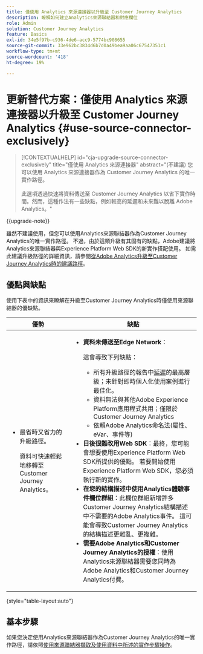 ```yaml
---
title: 僅使用 Analytics 來源連接器以升級至 Customer Journey Analytics
description: 瞭解如何建立Analytics來源聯結器和對應欄位
role: Admin
solution: Customer Journey Analytics
feature: Basics
exl-id: 34e5f97b-c936-4de6-acc9-5774bc908655
source-git-commit: 33e962bc3834d6b7d0a49bea9aa06c67547351c1
workflow-type: tm+mt
source-wordcount: '418'
ht-degree: 19%

---
```


# 更新替代方案：僅使用 Analytics 來源連接器以升級至 Customer Journey Analytics {#use-source-connector-exclusively}

<!-- markdownlint-disable MD034 -->

>[!CONTEXTUALHELP]
>id="cja-upgrade-source-connector-exclusively"
>title="僅使用 Analytics 來源連接器"
>abstract="(不建議) 您可以使用 Analytics 來源連接器作為 Customer Journey Analytics 的唯一實作路徑。<br><br>此選項透過快速將資料傳送至 Customer Journey Analytics 以省下實作時間。然而，這種作法有一些缺點，例如較高的延遲和未來難以脫離 Adobe Analytics。"

<!-- markdownlint-enable MD034 -->

{{upgrade-note}}

雖然不建議使用，但您可以使用Analytics來源聯結器作為Customer Journey Analytics的唯一實作路徑。 不過，由於這類升級有其固有的缺點，Adobe建議將Analytics來源聯結器與Experience Platform Web SDK的新實作搭配使用。 如需此建議升級路徑的詳細資訊，請參閱[從Adobe Analytics升級至Customer Journey Analytics時的建議路徑](/help/getting-started/cja-upgrade/cja-upgrade-recommendations.md)。

## 優點與缺點

使用下表中的資訊來瞭解在升級至Customer Journey Analytics時僅使用來源聯結器的優缺點。

| 優勢 | 缺點 |
|----------|---------|
| <ul><li>最省時又省力的升級路徑。 <p>資料可快速輕鬆地移轉至Customer Journey Analytics。</p></li></ul> | <ul><li>**資料未傳送至Edge Network**： <p>這會導致下列缺點：</p><ul><li>所有升級路徑的報告中[延遲](/help/technotes/guardrails.md#latencies)的最高層級；未針對即時個人化使用案例進行最佳化。</li><li>資料無法與其他Adobe Experience Platform應用程式共用；僅限於Customer Journey Analytics</li><li>依賴Adobe Analytics命名法(屬性、eVar、事件等)</li></ul><li>**日後很難改用Web SDK**：最終，您可能會想要使用Experience Platform Web SDK所提供的優點。 若要開始使用Experience Platform Web SDK，您必須執行新的實作。</li><li>**在您的結構描述中使用Analytics體驗事件欄位群組**：此欄位群組新增許多Customer Journey Analytics結構描述中不需要的Adobe Analytics事件。  這可能會導致Customer Journey Analytics的結構描述更雜亂、更複雜。</li><li>**需要Adobe Analytics和Customer Journey Analytics的授權**：使用Analytics來源聯結器需要您同時為Adobe Analytics和Customer Journey Analytics付費。</li></ul> |

{style="table-layout:auto"}

## 基本步驟

如果您決定使用Analytics來源聯結器作為Customer Journey Analytics的唯一實作路徑，請依照[使用來源聯結器擷取及使用資料中所述的實作步驟操作](/help/data-ingestion/sources.md)。


